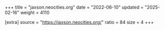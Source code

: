 +++
title = "jaxson.neocities.org"
date = "2022-06-10"
updated = "2025-02-16"
weight = 4110

[extra]
source = "https://jaxson.neocities.org/"
ratio = 84
size = 4
+++
